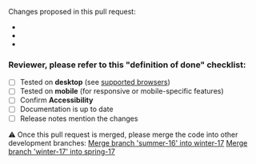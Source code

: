 Changes proposed in this pull request:

- 
- 
- 

### Reviewer, please refer to this "definition of done" checklist:

- [ ] Tested on **desktop** (see [supported browsers](https://www.lightningdesignsystem.com/faq/#what-browsers-are-supported))
- [ ] Tested on **mobile** (for responsive or mobile-specific features)
- [ ] Confirm **Accessibility**
- [ ] Documentation is up to date
- [ ] Release notes mention the changes

⚠️ Once this pull request is merged, please merge the code into other development branches:
[Merge branch 'summer-16' into winter-17](http://bit.ly/28Qnxke)
[Merge branch 'winter-17' into spring-17](http://bit.ly/28OZIGM)
